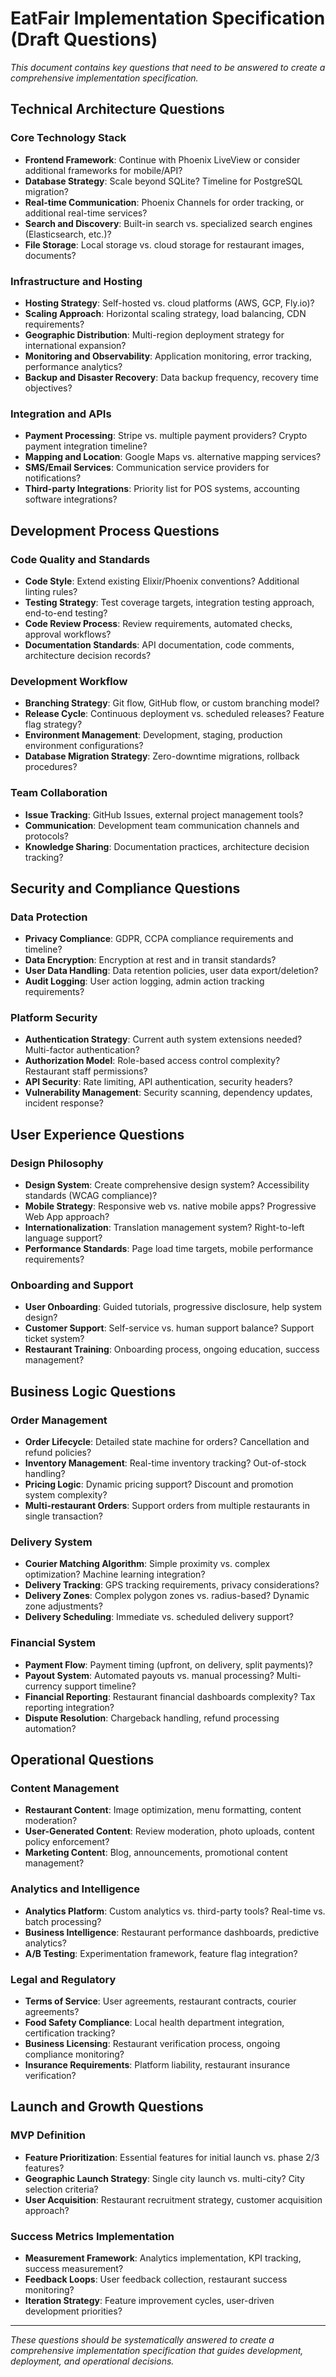 # EatFair Implementation Specification (Draft Questions)

*This document contains key questions that need to be answered to create a comprehensive implementation specification.*

## Technical Architecture Questions

### Core Technology Stack
- **Frontend Framework**: Continue with Phoenix LiveView or consider additional frameworks for mobile/API?
- **Database Strategy**: Scale beyond SQLite? Timeline for PostgreSQL migration?
- **Real-time Communication**: Phoenix Channels for order tracking, or additional real-time services?
- **Search and Discovery**: Built-in search vs. specialized search engines (Elasticsearch, etc.)?
- **File Storage**: Local storage vs. cloud storage for restaurant images, documents?

### Infrastructure and Hosting
- **Hosting Strategy**: Self-hosted vs. cloud platforms (AWS, GCP, Fly.io)?
- **Scaling Approach**: Horizontal scaling strategy, load balancing, CDN requirements?
- **Geographic Distribution**: Multi-region deployment strategy for international expansion?
- **Monitoring and Observability**: Application monitoring, error tracking, performance analytics?
- **Backup and Disaster Recovery**: Data backup frequency, recovery time objectives?

### Integration and APIs
- **Payment Processing**: Stripe vs. multiple payment providers? Crypto payment integration timeline?
- **Mapping and Location**: Google Maps vs. alternative mapping services?
- **SMS/Email Services**: Communication service providers for notifications?
- **Third-party Integrations**: Priority list for POS systems, accounting software integrations?

## Development Process Questions

### Code Quality and Standards
- **Code Style**: Extend existing Elixir/Phoenix conventions? Additional linting rules?
- **Testing Strategy**: Test coverage targets, integration testing approach, end-to-end testing?
- **Code Review Process**: Review requirements, automated checks, approval workflows?
- **Documentation Standards**: API documentation, code comments, architecture decision records?

### Development Workflow
- **Branching Strategy**: Git flow, GitHub flow, or custom branching model?
- **Release Cycle**: Continuous deployment vs. scheduled releases? Feature flag strategy?
- **Environment Management**: Development, staging, production environment configurations?
- **Database Migration Strategy**: Zero-downtime migrations, rollback procedures?

### Team Collaboration
- **Issue Tracking**: GitHub Issues, external project management tools?
- **Communication**: Development team communication channels and protocols?
- **Knowledge Sharing**: Documentation practices, architecture decision tracking?

## Security and Compliance Questions

### Data Protection
- **Privacy Compliance**: GDPR, CCPA compliance requirements and timeline?
- **Data Encryption**: Encryption at rest and in transit standards?
- **User Data Handling**: Data retention policies, user data export/deletion?
- **Audit Logging**: User action logging, admin action tracking requirements?

### Platform Security
- **Authentication Strategy**: Current auth system extensions needed? Multi-factor authentication?
- **Authorization Model**: Role-based access control complexity? Restaurant staff permissions?
- **API Security**: Rate limiting, API authentication, security headers?
- **Vulnerability Management**: Security scanning, dependency updates, incident response?

## User Experience Questions

### Design Philosophy
- **Design System**: Create comprehensive design system? Accessibility standards (WCAG compliance)?
- **Mobile Strategy**: Responsive web vs. native mobile apps? Progressive Web App approach?
- **Internationalization**: Translation management system? Right-to-left language support?
- **Performance Standards**: Page load time targets, mobile performance requirements?

### Onboarding and Support
- **User Onboarding**: Guided tutorials, progressive disclosure, help system design?
- **Customer Support**: Self-service vs. human support balance? Support ticket system?
- **Restaurant Training**: Onboarding process, ongoing education, success management?

## Business Logic Questions

### Order Management
- **Order Lifecycle**: Detailed state machine for orders? Cancellation and refund policies?
- **Inventory Management**: Real-time inventory tracking? Out-of-stock handling?
- **Pricing Logic**: Dynamic pricing support? Discount and promotion system complexity?
- **Multi-restaurant Orders**: Support orders from multiple restaurants in single transaction?

### Delivery System
- **Courier Matching Algorithm**: Simple proximity vs. complex optimization? Machine learning integration?
- **Delivery Tracking**: GPS tracking requirements, privacy considerations?
- **Delivery Zones**: Complex polygon zones vs. radius-based? Dynamic zone adjustments?
- **Delivery Scheduling**: Immediate vs. scheduled delivery support?

### Financial System
- **Payment Flow**: Payment timing (upfront, on delivery, split payments)?
- **Payout System**: Automated payouts vs. manual processing? Multi-currency support timeline?
- **Financial Reporting**: Restaurant financial dashboards complexity? Tax reporting integration?
- **Dispute Resolution**: Chargeback handling, refund processing automation?

## Operational Questions

### Content Management
- **Restaurant Content**: Image optimization, menu formatting, content moderation?
- **User-Generated Content**: Review moderation, photo uploads, content policy enforcement?
- **Marketing Content**: Blog, announcements, promotional content management?

### Analytics and Intelligence
- **Analytics Platform**: Custom analytics vs. third-party tools? Real-time vs. batch processing?
- **Business Intelligence**: Restaurant performance dashboards, predictive analytics?
- **A/B Testing**: Experimentation framework, feature flag integration?

### Legal and Regulatory
- **Terms of Service**: User agreements, restaurant contracts, courier agreements?
- **Food Safety Compliance**: Local health department integration, certification tracking?
- **Business Licensing**: Restaurant verification process, ongoing compliance monitoring?
- **Insurance Requirements**: Platform liability, restaurant insurance verification?

## Launch and Growth Questions

### MVP Definition
- **Feature Prioritization**: Essential features for initial launch vs. phase 2/3 features?
- **Geographic Launch Strategy**: Single city launch vs. multi-city? City selection criteria?
- **User Acquisition**: Restaurant recruitment strategy, customer acquisition approach?

### Success Metrics Implementation
- **Measurement Framework**: Analytics implementation, KPI tracking, success measurement?
- **Feedback Loops**: User feedback collection, restaurant success monitoring?
- **Iteration Strategy**: Feature improvement cycles, user-driven development priorities?

---

*These questions should be systematically answered to create a comprehensive implementation specification that guides development, deployment, and operational decisions.*
